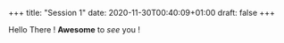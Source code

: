 +++
title: "Session 1"
date: 2020-11-30T00:40:09+01:00
draft: false
+++

Hello There ! **Awesome** to *see* you ! 
